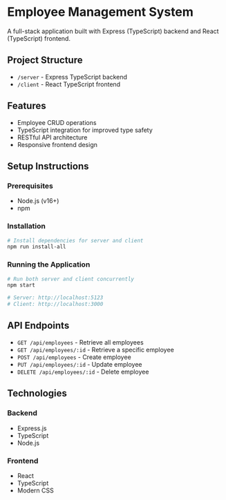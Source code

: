 # Employee Management System

A full-stack application built with Express (TypeScript) backend and React (TypeScript) frontend.

## Project Structure

- `/server` - Express TypeScript backend
- `/client` - React TypeScript frontend

## Features

- Employee CRUD operations
- TypeScript integration for improved type safety
- RESTful API architecture
- Responsive frontend design

## Setup Instructions

### Prerequisites

- Node.js (v16+)
- npm

### Installation

```bash
# Install dependencies for server and client
npm run install-all
```

### Running the Application

```bash
# Run both server and client concurrently
npm start

# Server: http://localhost:5123
# Client: http://localhost:3000
```

## API Endpoints

- `GET /api/employees` - Retrieve all employees
- `GET /api/employees/:id` - Retrieve a specific employee
- `POST /api/employees` - Create employee
- `PUT /api/employees/:id` - Update employee
- `DELETE /api/employees/:id` - Delete employee

## Technologies

### Backend
- Express.js
- TypeScript
- Node.js

### Frontend
- React
- TypeScript
- Modern CSS 